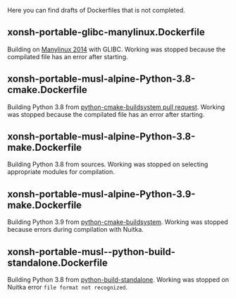 Here you can find drafts of Dockerfiles that is not completed.

## xonsh-portable-glibc-manylinux.Dockerfile 

Building on [Manylinux 2014](https://github.com/pypa/manylinux) with GLIBC. Working was stopped because the compilated file has an error after starting.

## xonsh-portable-musl-alpine-Python-3.8-cmake.Dockerfile

Building Python 3.8 from [python-cmake-buildsystem pull request](https://github.com/python-cmake-buildsystem/python-cmake-buildsystem/pull/267). Working was stopped because the compilated file has an error after starting.

## xonsh-portable-musl-alpine-Python-3.8-make.Dockerfile

Building Python 3.8 from sources. Working was stopped on selecting appropriate modules for compilation.

## xonsh-portable-musl-alpine-Python-3.9-make.Dockerfile

Building Python 3.9 from [python-cmake-buildsystem](https://github.com/python-cmake-buildsystem/python-cmake-buildsystem/). Working was stopped because errors during compilation with Nuitka.

## xonsh-portable-musl--python-build-standalone.Dockerfile

Building Python 3.8 from [python-build-standalone](https://github.com/indygreg/python-build-standalone). Working was stopped on Nuitka error `file format not recognized`.
